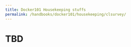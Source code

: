 ```yaml
---
title: Docker101 Housekeeping stuffs
permalink: /handbooks/docker101/housekeeping/clsurvey/
---
```


# TBD
